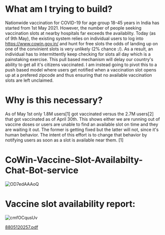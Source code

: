 # What am I trying to build?
Nationwide vaccination for COVID-19 for age group 18-45 years in India has started from 1st May 2021. However, the number of people seeking vaccination slots at nearby hospitals far exceeds the availablity. Today (as of 9th May), the existing system relies on individual users to log  into https://www.cowin.gov.in/ and hunt for free slots the odds of landing up on one of the convinient slots is very unlikely (2% chance :/). As a result, an individual has to intermittently  keep checking for slots all day which is a painstaking exercise. This pull based mechanism will delay our country's ability to get all it's citizens vaccinated. I am instead going to pivot this to a push based model where users get notified when a vaccination slot opens up at a prefered zipcode and thus ensuring that no available vaccination slots are left unclaimed.

# Why is this necessary?
As of May 1st only 1.8M users[1] got vaccinated versus the 2.7M users[2] that got vaccinated as of April 30th. This shows either we are running out of vaccine doses or users are unable to find an available slot on time and they are waiting it out. The former is getting fixed but the latter will not, since it's human behavior. The intent of this effort is to change that behavior by notifying users as soon as a slot is available near them. [1] 

# CoWin-Vaccine-Slot-Availabilty-Chat-Bot-service
![OD7edAAAoQ](https://user-images.githubusercontent.com/36961513/131427639-e0620a03-1c69-4d68-a34c-9c4ab604553c.gif) 


# Vaccine slot availability report:
![cmfOCqusUv](https://user-images.githubusercontent.com/36961513/131427729-99d17dd6-8f81-4494-b9f3-844f11dacd20.gif)


[8805120257.pdf](https://github.com/akanksh97/CoWin-Vaccine-Slot-Availabilty-chat-bot-service/files/7080480/8805120257.pdf)




